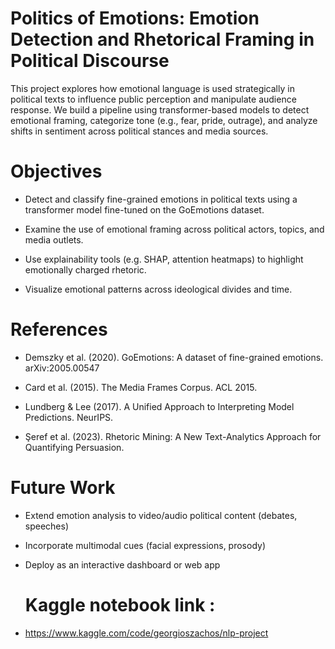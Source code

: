 # Politics of Emotions: Emotion Detection and Rhetorical Framing in Political Discourse
This project explores how emotional language is used strategically in political texts to influence public perception and manipulate audience response. We build a pipeline using transformer-based models to detect emotional framing, categorize tone (e.g., fear, pride, outrage), and analyze shifts in sentiment across political stances and media sources.

# Objectives
- Detect and classify fine-grained emotions in political texts using a transformer model fine-tuned on the GoEmotions dataset.

- Examine the use of emotional framing across political actors, topics, and media outlets.

- Use explainability tools (e.g. SHAP, attention heatmaps) to highlight emotionally charged rhetoric.

- Visualize emotional patterns across ideological divides and time.

# References
- Demszky et al. (2020). GoEmotions: A dataset of fine-grained emotions. arXiv:2005.00547

- Card et al. (2015). The Media Frames Corpus. ACL 2015.

- Lundberg & Lee (2017). A Unified Approach to Interpreting Model Predictions. NeurIPS.

- Şeref et al. (2023). Rhetoric Mining: A New Text-Analytics Approach for Quantifying Persuasion.

# Future Work
- Extend emotion analysis to video/audio political content (debates, speeches)

- Incorporate multimodal cues (facial expressions, prosody)

- Deploy as an interactive dashboard or web app

  # Kaggle notebook link :
 - https://www.kaggle.com/code/georgioszachos/nlp-project
  

